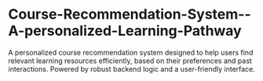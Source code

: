 # Course-Recommendation-System--A-personalized-Learning-Pathway
A personalized course recommendation system designed to help users find relevant learning resources efficiently, based on their preferences and past interactions. Powered by robust backend logic and a user-friendly interface.
